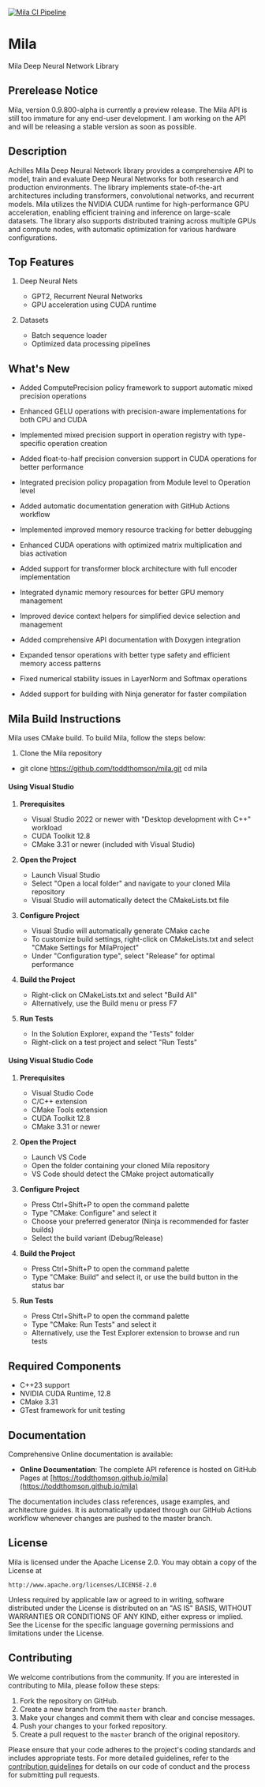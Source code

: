 [![Mila CI Pipeline](https://github.com/ToddThomson/Mila/actions/workflows/build-pipeline.yml/badge.svg?branch=master)](https://github.com/ToddThomson/Mila/actions/workflows/build-pipeline.yml)
# Mila
Mila Deep Neural Network Library

## Prerelease Notice
Mila, version 0.9.800-alpha is currently a preview release.
The Mila API is still too immature for any end-user development. I am working on the API and will be releasing a stable version as soon as possible.

## Description
Achilles Mila Deep Neural Network library provides a comprehensive API to model, train and evaluate 
Deep Neural Networks for both research and production environments. The library implements
state-of-the-art architectures including transformers, convolutional networks, and recurrent models.
Mila utilizes the NVIDIA CUDA runtime for high-performance GPU acceleration, enabling efficient
training and inference on large-scale datasets. The library also supports distributed training
across multiple GPUs and compute nodes, with automatic optimization for various hardware configurations.

## Top Features
1. Deep Neural Nets
   * GPT2, Recurrent Neural Networks
   * GPU acceleration using CUDA runtime

2. Datasets
   * Batch sequence loader
   * Optimized data processing pipelines

## What's New

* Added ComputePrecision policy framework to support automatic mixed precision operations
* Enhanced GELU operations with precision-aware implementations for both CPU and CUDA
* Implemented mixed precision support in operation registry with type-specific operation creation
* Added float-to-half precision conversion support in CUDA operations for better performance
* Integrated precision policy propagation from Module level to Operation level

* Added automatic documentation generation with GitHub Actions workflow
* Implemented improved memory resource tracking for better debugging
* Enhanced CUDA operations with optimized matrix multiplication and bias activation
* Added support for transformer block architecture with full encoder implementation
* Integrated dynamic memory resources for better GPU memory management
* Improved device context helpers for simplified device selection and management
* Added comprehensive API documentation with Doxygen integration
* Expanded tensor operations with better type safety and efficient memory access patterns
* Fixed numerical stability issues in LayerNorm and Softmax operations
* Added support for building with Ninja generator for faster compilation

## Mila Build Instructions
Mila uses CMake build. To build Mila, follow the steps below:  

1. Clone the Mila repository
- git clone https://github.com/toddthomson/mila.git cd mila

#### Using Visual Studio

1. **Prerequisites**
   - Visual Studio 2022 or newer with "Desktop development with C++" workload
   - CUDA Toolkit 12.8
   - CMake 3.31 or newer (included with Visual Studio)

2. **Open the Project**
   - Launch Visual Studio
   - Select "Open a local folder" and navigate to your cloned Mila repository
   - Visual Studio will automatically detect the CMakeLists.txt file

3. **Configure Project**
   - Visual Studio will automatically generate CMake cache
   - To customize build settings, right-click on CMakeLists.txt and select "CMake Settings for MilaProject"
   - Under "Configuration type", select "Release" for optimal performance

4. **Build the Project**
   - Right-click on CMakeLists.txt and select "Build All"
   - Alternatively, use the Build menu or press F7

5. **Run Tests**
   - In the Solution Explorer, expand the "Tests" folder
   - Right-click on a test project and select "Run Tests"

#### Using Visual Studio Code

1. **Prerequisites**
   - Visual Studio Code
   - C/C++ extension
   - CMake Tools extension
   - CUDA Toolkit 12.8
   - CMake 3.31 or newer

2. **Open the Project**
   - Launch VS Code
   - Open the folder containing your cloned Mila repository
   - VS Code should detect the CMake project automatically

3. **Configure Project**
   - Press Ctrl+Shift+P to open the command palette
   - Type "CMake: Configure" and select it
   - Choose your preferred generator (Ninja is recommended for faster builds)
   - Select the build variant (Debug/Release)

4. **Build the Project**
   - Press Ctrl+Shift+P to open the command palette
   - Type "CMake: Build" and select it, or use the build button in the status bar

5. **Run Tests**
   - Press Ctrl+Shift+P to open the command palette
   - Type "CMake: Run Tests" and select it
   - Alternatively, use the Test Explorer extension to browse and run tests
   
## Required Components
* C++23 support
* NVIDIA CUDA Runtime, 12.8
* CMake 3.31
* GTest framework for unit testing

## Documentation
Comprehensive Online documentation is available:

- **Online Documentation**: The complete API reference is hosted on GitHub Pages at [https://toddthomson.github.io/mila](https://toddthomson.github.io/mila)

The documentation includes class references, usage examples, and architecture guides. It is automatically updated through our GitHub Actions workflow whenever changes are pushed to the master branch.


## License
Mila is licensed under the Apache License 2.0. You may obtain a copy of the License at

    http://www.apache.org/licenses/LICENSE-2.0

Unless required by applicable law or agreed to in writing, software distributed under the License is distributed on an "AS IS" BASIS, WITHOUT WARRANTIES OR CONDITIONS OF ANY KIND, either express or implied. See the License for the specific language governing permissions and limitations under the License.

## Contributing
We welcome contributions from the community. If you are interested in contributing to Mila, please follow these steps:

1. Fork the repository on GitHub.
2. Create a new branch from the `master` branch.
3. Make your changes and commit them with clear and concise messages.
4. Push your changes to your forked repository.
5. Create a pull request to the `master` branch of the original repository.

Please ensure that your code adheres to the project's coding standards and includes appropriate tests. For more detailed guidelines, refer to the [contribution guidelines](CONTRIBUTING.md) for details on our code of conduct and the process for submitting pull requests.

